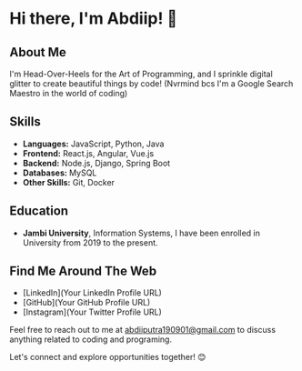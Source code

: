 
# Hi there, I'm Abdiip! 👋

## About Me
I'm Head-Over-Heels for the Art of Programming, and I sprinkle digital glitter to create beautiful things by code!
(Nvrmind bcs I'm a Google Search Maestro in the world of coding)
## Skills

- **Languages:** JavaScript, Python, Java
- **Frontend:** React.js, Angular, Vue.js
- **Backend:** Node.js, Django, Spring Boot
- **Databases:** MySQL
- **Other Skills:** Git, Docker


## Education
- **Jambi University**, Information Systems, I have been enrolled in University from 2019 to the present.

## Find Me Around The Web
- [LinkedIn](Your LinkedIn Profile URL)
- [GitHub](Your GitHub Profile URL)
- [Instagram](Your Twitter Profile URL)

Feel free to reach out to me at abdiiputra190901@gmail.com to discuss anything related to coding and programing.

Let's connect and explore opportunities together! 😊
